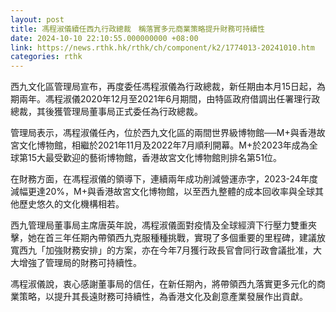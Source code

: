 ```yaml
---
layout: post
title: 馮程淑儀續任西九行政總裁　稱落實多元商業策略提升財務可持續性
date: 2024-10-10 22:10:55.000000000 +08:00
link: https://news.rthk.hk/rthk/ch/component/k2/1774013-20241010.htm
categories: rthk
---
```


西九文化區管理局宣布，再度委任馮程淑儀為行政總裁，新任期由本月15日起，為期兩年。馮程淑儀2020年12月至2021年6月期間，由特區政府借調出任署理行政總裁，其後獲管理局董事局正式委任為行政總裁。

管理局表示，馮程淑儀任內，位於西九文化區的兩間世界級博物館──M+與香港故宮文化博物館，相繼於2021年11月及2022年7月順利開幕。M+於2023年成為全球第15大最受歡迎的藝術博物館，香港故宮文化博物館則排名第51位。

在財務方面，在馮程淑儀的領導下，連續兩年成功削減營運赤字，2023-24年度減幅更達20%，M+與香港故宮文化博物館，以至西九整體的成本回收率與全球其他歷史悠久的文化機構相若。

西九管理局董事局主席唐英年說，馮程淑儀面對疫情及全球經濟下行壓力雙重夾擊，她在首三年任期內帶領西九克服種種挑戰，實現了多個重要的里程碑，建議放寬西九「加強財務安排」的方案，亦在今年7月獲行政長官會同行政會議批准，大大增強了管理局的財務可持續性。

馮程淑儀說，衷心感謝董事局的信任，在新任期內，將帶領西九落實更多元化的商業策略，以提升其長遠財務可持續性，為香港文化及創意產業發展作出貢獻。
